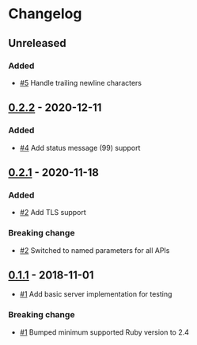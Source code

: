 # Changelog

## Unreleased
### Added
- [#5](https://github.com/Studiosity/sip2-ruby/pull/5) Handle trailing newline characters

## [0.2.2](releases/tag/v0.2.2) - 2020-12-11
### Added
- [#4](https://github.com/Studiosity/sip2-ruby/pull/4) Add status message (99) support

## [0.2.1](releases/tag/v0.2.1) - 2020-11-18
### Added
- [#2](https://github.com/Studiosity/sip2-ruby/pull/2) Add TLS support

### Breaking change
- [#2](https://github.com/Studiosity/sip2-ruby/pull/2) Switched to named parameters for all APIs

## [0.1.1](releases/tag/v0.1.1) - 2018-11-01
- [#1](https://github.com/Studiosity/sip2-ruby/pull/1) Add basic server implementation for testing 

### Breaking change
- [#1](https://github.com/Studiosity/sip2-ruby/pull/1) Bumped minimum supported Ruby version to 2.4 
